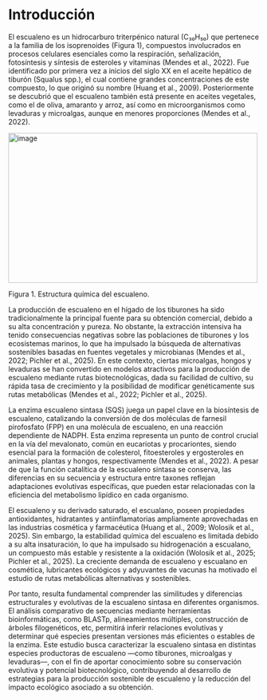 # **Introducción**
El escualeno es un hidrocarburo triterpénico natural (C₃₀H₅₀) que pertenece a la familia de los isoprenoides (Figura 1), compuestos involucrados en procesos celulares esenciales como la respiración, señalización, fotosíntesis y síntesis de esteroles y vitaminas (Mendes et al., 2022). Fue identificado por primera vez a inicios del siglo XX en el aceite hepático de tiburón (Squalus spp.), el cual contiene grandes concentraciones de este compuesto, lo que originó su nombre (Huang et al., 2009). Posteriormente se descubrió que el escualeno también está presente en aceites vegetales, como el de oliva, amaranto y arroz, así como en microorganismos como levaduras y microalgas, aunque en menores proporciones (Mendes et al., 2022).

<img width="500" height="300" alt="image" src="https://github.com/user-attachments/assets/bf371455-2af0-4ae9-b431-54fa46e40b6a" />

Figura 1. Estructura química del escualeno.

La producción de escualeno en el hígado de los tiburones ha sido tradicionalmente la principal fuente para su obtención comercial, debido a su alta concentración y pureza. No obstante, la extracción intensiva ha tenido consecuencias negativas sobre las poblaciones de tiburones y los ecosistemas marinos, lo que ha impulsado la búsqueda de alternativas sostenibles basadas en fuentes vegetales y microbianas (Mendes et al., 2022; Pichler et al., 2025). En este contexto, ciertas microalgas, hongos y levaduras se han convertido en modelos atractivos para la producción de escualeno mediante rutas biotecnológicas, dada su facilidad de cultivo, su rápida tasa de crecimiento y la posibilidad de modificar genéticamente sus rutas metabólicas (Mendes et al., 2022; Pichler et al., 2025).

La enzima escualeno sintasa (SQS) juega un papel clave en la biosíntesis de escualeno, catalizando la conversión de dos moléculas de farnesil pirofosfato (FPP) en una molécula de escualeno, en una reacción dependiente de NADPH. Esta enzima representa un punto de control crucial en la vía del mevalonato, común en eucariotas y procariontes, siendo esencial para la formación de colesterol, fitoesteroles y ergosteroles en animales, plantas y hongos, respectivamente (Mendes et al., 2022). A pesar de que la función catalítica de la escualeno sintasa se conserva, las diferencias en su secuencia y estructura entre taxones reflejan adaptaciones evolutivas específicas, que pueden estar relacionadas con la eficiencia del metabolismo lipídico en cada organismo.

El escualeno y su derivado saturado, el escualano, poseen propiedades antioxidantes, hidratantes y antiinflamatorias ampliamente aprovechadas en las industrias cosmética y farmacéutica (Huang et al., 2009; Wolosik et al., 2025). Sin embargo, la estabilidad química del escualeno es limitada debido a su alta insaturación, lo que ha impulsado su hidrogenación a escualano, un compuesto más estable y resistente a la oxidación (Wolosik et al., 2025; Pichler et al., 2025). La creciente demanda de escualeno y escualano en cosmética, lubricantes ecológicos y adyuvantes de vacunas ha motivado el estudio de rutas metabólicas alternativas y sostenibles.

Por tanto, resulta fundamental comprender las similitudes y diferencias estructurales y evolutivas de la escualeno sintasa en diferentes organismos. El análisis comparativo de secuencias mediante herramientas bioinformáticas, como BLASTp, alineamientos múltiples, construcción de árboles filogenéticos, etc, permitirá inferir relaciones evolutivas y determinar qué especies presentan versiones más eficientes o estables de la enzima. Este estudio busca caracterizar la escualeno sintasa en distintas especies productoras de escualeno —como tiburones, microalgas y levaduras—, con el fin de aportar conocimiento sobre su conservación evolutiva y potencial biotecnológico, contribuyendo al desarrollo de estrategias para la producción sostenible de escualeno y la reducción del impacto ecológico asociado a su obtención.
